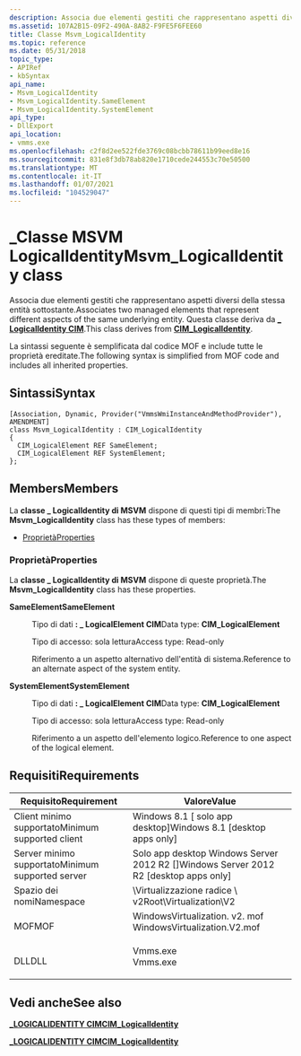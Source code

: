 ```yaml
---
description: Associa due elementi gestiti che rappresentano aspetti diversi della stessa entità sottostante.
ms.assetid: 107A2B15-09F2-490A-8AB2-F9FE5F6FEE60
title: Classe Msvm_LogicalIdentity
ms.topic: reference
ms.date: 05/31/2018
topic_type:
- APIRef
- kbSyntax
api_name:
- Msvm_LogicalIdentity
- Msvm_LogicalIdentity.SameElement
- Msvm_LogicalIdentity.SystemElement
api_type:
- DllExport
api_location:
- vmms.exe
ms.openlocfilehash: c2f8d2ee522fde3769c08bcbb78611b99eed8e16
ms.sourcegitcommit: 831e8f3db78ab820e1710cede244553c70e50500
ms.translationtype: MT
ms.contentlocale: it-IT
ms.lasthandoff: 01/07/2021
ms.locfileid: "104529047"
---
```

# <a name="msvm_logicalidentity-class"></a><span data-ttu-id="837f1-103">\_Classe MSVM LogicalIdentity</span><span class="sxs-lookup"><span data-stu-id="837f1-103">Msvm\_LogicalIdentity class</span></span>

<span data-ttu-id="837f1-104">Associa due elementi gestiti che rappresentano aspetti diversi della stessa entità sottostante.</span><span class="sxs-lookup"><span data-stu-id="837f1-104">Associates two managed elements that represent different aspects of the same underlying entity.</span></span> <span data-ttu-id="837f1-105">Questa classe deriva da [**\_ LogicalIdentity CIM**](/windows/desktop/CIMWin32Prov/cim-logicalidentity).</span><span class="sxs-lookup"><span data-stu-id="837f1-105">This class derives from [**CIM\_LogicalIdentity**](/windows/desktop/CIMWin32Prov/cim-logicalidentity).</span></span>

<span data-ttu-id="837f1-106">La sintassi seguente è semplificata dal codice MOF e include tutte le proprietà ereditate.</span><span class="sxs-lookup"><span data-stu-id="837f1-106">The following syntax is simplified from MOF code and includes all inherited properties.</span></span>

## <a name="syntax"></a><span data-ttu-id="837f1-107">Sintassi</span><span class="sxs-lookup"><span data-stu-id="837f1-107">Syntax</span></span>

``` syntax
[Association, Dynamic, Provider("VmmsWmiInstanceAndMethodProvider"), AMENDMENT]
class Msvm_LogicalIdentity : CIM_LogicalIdentity
{
  CIM_LogicalElement REF SameElement;
  CIM_LogicalElement REF SystemElement;
};
```

## <a name="members"></a><span data-ttu-id="837f1-108">Members</span><span class="sxs-lookup"><span data-stu-id="837f1-108">Members</span></span>

<span data-ttu-id="837f1-109">La **classe \_ LogicalIdentity di MSVM** dispone di questi tipi di membri:</span><span class="sxs-lookup"><span data-stu-id="837f1-109">The **Msvm\_LogicalIdentity** class has these types of members:</span></span>

-   [<span data-ttu-id="837f1-110">Proprietà</span><span class="sxs-lookup"><span data-stu-id="837f1-110">Properties</span></span>](#properties)

### <a name="properties"></a><span data-ttu-id="837f1-111">Proprietà</span><span class="sxs-lookup"><span data-stu-id="837f1-111">Properties</span></span>

<span data-ttu-id="837f1-112">La **classe \_ LogicalIdentity di MSVM** dispone di queste proprietà.</span><span class="sxs-lookup"><span data-stu-id="837f1-112">The **Msvm\_LogicalIdentity** class has these properties.</span></span>

<dl> <dt>

<span data-ttu-id="837f1-113">**SameElement**</span><span class="sxs-lookup"><span data-stu-id="837f1-113">**SameElement**</span></span>
</dt> <dd> <dl> <dt>

<span data-ttu-id="837f1-114">Tipo di dati **: \_ LogicalElement CIM**</span><span class="sxs-lookup"><span data-stu-id="837f1-114">Data type: **CIM\_LogicalElement**</span></span>
</dt> <dt>

<span data-ttu-id="837f1-115">Tipo di accesso: sola lettura</span><span class="sxs-lookup"><span data-stu-id="837f1-115">Access type: Read-only</span></span>
</dt> </dl>

<span data-ttu-id="837f1-116">Riferimento a un aspetto alternativo dell'entità di sistema.</span><span class="sxs-lookup"><span data-stu-id="837f1-116">Reference to an alternate aspect of the system entity.</span></span>

</dd> <dt>

<span data-ttu-id="837f1-117">**SystemElement**</span><span class="sxs-lookup"><span data-stu-id="837f1-117">**SystemElement**</span></span>
</dt> <dd> <dl> <dt>

<span data-ttu-id="837f1-118">Tipo di dati **: \_ LogicalElement CIM**</span><span class="sxs-lookup"><span data-stu-id="837f1-118">Data type: **CIM\_LogicalElement**</span></span>
</dt> <dt>

<span data-ttu-id="837f1-119">Tipo di accesso: sola lettura</span><span class="sxs-lookup"><span data-stu-id="837f1-119">Access type: Read-only</span></span>
</dt> </dl>

<span data-ttu-id="837f1-120">Riferimento a un aspetto dell'elemento logico.</span><span class="sxs-lookup"><span data-stu-id="837f1-120">Reference to one aspect of the logical element.</span></span>

</dd> </dl>

## <a name="requirements"></a><span data-ttu-id="837f1-121">Requisiti</span><span class="sxs-lookup"><span data-stu-id="837f1-121">Requirements</span></span>



| <span data-ttu-id="837f1-122">Requisito</span><span class="sxs-lookup"><span data-stu-id="837f1-122">Requirement</span></span> | <span data-ttu-id="837f1-123">Valore</span><span class="sxs-lookup"><span data-stu-id="837f1-123">Value</span></span> |
|-------------------------------------|---------------------------------------------------------------------------------------------------------|
| <span data-ttu-id="837f1-124">Client minimo supportato</span><span class="sxs-lookup"><span data-stu-id="837f1-124">Minimum supported client</span></span><br/> | <span data-ttu-id="837f1-125">Windows 8.1 \[ solo app desktop\]</span><span class="sxs-lookup"><span data-stu-id="837f1-125">Windows 8.1 \[desktop apps only\]</span></span><br/>                                                            |
| <span data-ttu-id="837f1-126">Server minimo supportato</span><span class="sxs-lookup"><span data-stu-id="837f1-126">Minimum supported server</span></span><br/> | <span data-ttu-id="837f1-127">Solo app desktop Windows Server 2012 R2 \[\]</span><span class="sxs-lookup"><span data-stu-id="837f1-127">Windows Server 2012 R2 \[desktop apps only\]</span></span><br/>                                                 |
| <span data-ttu-id="837f1-128">Spazio dei nomi</span><span class="sxs-lookup"><span data-stu-id="837f1-128">Namespace</span></span><br/>                | <span data-ttu-id="837f1-129">\\Virtualizzazione radice \\ v2</span><span class="sxs-lookup"><span data-stu-id="837f1-129">Root\\Virtualization\\V2</span></span><br/>                                                                     |
| <span data-ttu-id="837f1-130">MOF</span><span class="sxs-lookup"><span data-stu-id="837f1-130">MOF</span></span><br/>                      | <dl> <span data-ttu-id="837f1-131"><dt>WindowsVirtualization. v2. mof</dt></span><span class="sxs-lookup"><span data-stu-id="837f1-131"><dt>WindowsVirtualization.V2.mof</dt></span></span> </dl> |
| <span data-ttu-id="837f1-132">DLL</span><span class="sxs-lookup"><span data-stu-id="837f1-132">DLL</span></span><br/>                      | <dl> <span data-ttu-id="837f1-133"><dt>Vmms.exe</dt></span><span class="sxs-lookup"><span data-stu-id="837f1-133"><dt>Vmms.exe</dt></span></span> </dl>                     |



## <a name="see-also"></a><span data-ttu-id="837f1-134">Vedi anche</span><span class="sxs-lookup"><span data-stu-id="837f1-134">See also</span></span>

<dl> <dt>

[<span data-ttu-id="837f1-135">**\_LOGICALIDENTITY CIM**</span><span class="sxs-lookup"><span data-stu-id="837f1-135">**CIM\_LogicalIdentity**</span></span>](cim-logicalidentity.md)
</dt> <dt>

[<span data-ttu-id="837f1-136">**\_LOGICALIDENTITY CIM**</span><span class="sxs-lookup"><span data-stu-id="837f1-136">**CIM\_LogicalIdentity**</span></span>](/windows/desktop/CIMWin32Prov/cim-logicalidentity)
</dt> </dl>

 

